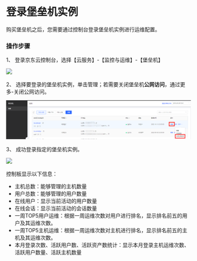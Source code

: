 # 登录堡垒机实例
购买堡垒机之后，您需要通过控制台登录堡垒机实例进行运维配置。

### **操作步骤**

1、 登录京东云控制台，选择【云服务】-【监控与运维】-【堡垒机】

![](/image/Bastion/login-bs.png) 

2、 选择要登录的堡垒机实例，单击管理；若需要关闭堡垒机**公网访问**，通过更多-关闭公网访问。

![](/image/Bastion/management.png) 

3、 成功登录指定的堡垒机实例。

![](/image/Bastion/board.png) 

控制板显示以下信息：
- 主机总数：能够管理的主机数量
- 用户总数：能够管理的用户数量
- 在线用户：显示当前活动的用户数量
- 在线会话：显示当前活动的会话数量
- 一周TOP5用户运维：根据一周运维次数对用户进行排名，显示排名前五的用户及其运维次数。
- 一周TOP5主机运维：根据一周运维次数对主机进行排名，显示排名前五的主机及其运维次数。
- 本月登录次数、活跃用户数、活跃资产数统计：显示本月登录主机运维次数、活跃用户数量、活跃主机数量
